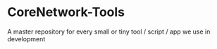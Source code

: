 CoreNetwork-Tools
=================

A master repository for every small or tiny tool / script / app we use in development
